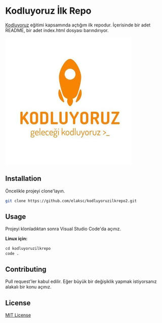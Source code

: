 # Kodluyoruz İlk Repo

[Kodluyoruz](https://www.kodluyoruz.org/) eğitimi kapsamında açtığım ilk repodur. İçerisinde bir adet README, bir adet index.html dosyası barındırıyor.

![github](https://raw.githubusercontent.com/Kodluyoruz/taskforce/git/git/markdown-nedir-nasil-kullaniriz-/figures/kodluyoruz_logo.jpg)

## Installation

Öncelikle projeyi clone'layın.

```bash
git clone https://github.com/elaksc/kodluyoruzilkrepo2.git
```

## Usage

Projeyi klonladıktan sonra Visual Studio Code'da açınız.

**Linux için:**

```linux
cd kodluyoruzilkrepo
code .
```

## Contributing

Pull request'ler kabul edilir. Eğer büyük bir değişiklik yapmak istiyorsanız alakalı bir konu açınız.

## License

[MIT License](https://choosealicense.com/licenses/mit/)

